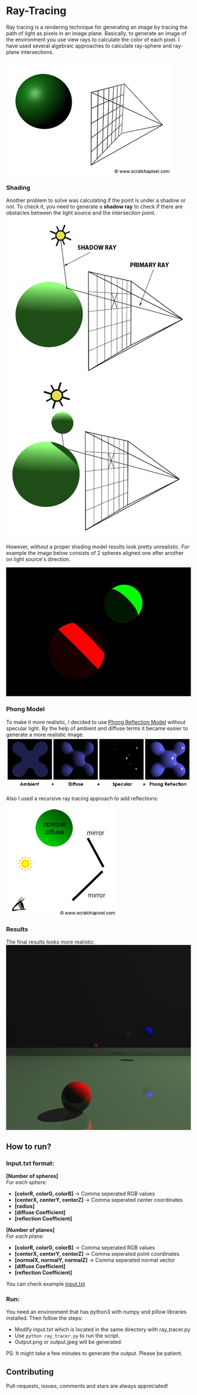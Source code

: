# Ray-Tracing
Ray tracing is a rendering technique for generating an image by tracing the path of light as pixels in an image plane. Basically, to generate an image of the environment you use view rays to calculate the color of each pixel. I have used several algebraic approaches to calculate ray-sphere and ray-plane intersections.

![Ray-tracing-gif](https://github.com/safakozdek/Ray-Tracing/blob/master/visuals/gif-1.gif)

### Shading
Another problem to solve was calculating if the point is under a shadow or not. To check it, you need to generate a **shadow ray** to check if there are obstacles between the light source and the intersection point.   
![Ray-tracing-gif-2](https://github.com/safakozdek/Ray-Tracing/blob/master/visuals/gif-2.gif)
![Ray-tracing-gif-3](https://github.com/safakozdek/Ray-Tracing/blob/master/visuals/gif-3.gif)


However, without a proper shading model results look pretty unrealistic. For example the image below consists of 2 spheres aligned one after another on light source's direction. 

![A-bad-example](https://github.com/safakozdek/Ray-Tracing/blob/master/visuals/image_without_phong_shading.jpg)


### Phong Model
To make it more realistic, I decided to use [Phong Reflection Model](https://en.wikipedia.org/wiki/Phong_reflection_model) without specular light. By the help of ambient and diffuse terms it became easier to generate a more realistic image.
![Phong-Model](https://github.com/safakozdek/Ray-Tracing/blob/master/visuals/Phong_components_version_4_wikipedia.png)



Also I used a recursive ray tracing approach to add reflections:

![Recursive-diffuse-color](https://github.com/safakozdek/Ray-Tracing/blob/master/visuals/gif-4.gif)


### Results
The final results looks more realistic: 
![Result](https://github.com/safakozdek/Ray-Tracing/blob/master/visuals/output1.png)

## How to run?

### Input.txt format:
**[Number of spheres]** \
*For each sphere:*
* **[colorR, colorG, colorB]** → Comma seperated RGB values 
* **[centerX, centerY, centerZ]** → Comma seperated center coordinates 
* **[radius]** 
* **[diffuse Coefficient]** 
* **[reflection Coefficient]** 

**[Number of planes]**\
*For each plane:*
* **[colorR, colorG, colorB]** → Comma seperated RGB values
* **[centerX, centerY, centerZ]** → Comma seperated point coordinates 
* **[normalX, normalY, normalZ]** → Comma seperated normal vector 
* **[diffuse Coefficient]**
* **[reflection Coefficient]** 


You can check example [input.txt](https://github.com/safakozdek/Ray-Tracing/blob/master/code/input.txt)
### Run:
You need an environment that has python3 with numpy and pillow libraries installed. Then follow the steps:
* Modify input.txt which is located in the same directory with ray_tracer.py
* Use `python ray_tracer.py` to run the script. 
* Output.png or output.jpeg will be generated.

PS: It might take a few minutes to generate the output. Please be patient.

## Contributing
Pull-requests, issues, comments and stars are always appreciated!
